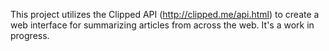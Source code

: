 This project utilizes the Clipped API (http://clipped.me/api.html) to create a web interface for summarizing articles from across the web. It's
a work in progress.
